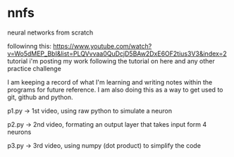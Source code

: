 # nnfs
neural networks from scratch

followinng this: https://www.youtube.com/watch?v=Wo5dMEP_BbI&list=PLQVvvaa0QuDcjD5BAw2DxE6OF2tius3V3&index=2 tutorial
i'm posting my work following the tutorial on here and any other practice challenge

I am keeping a record of what I'm learning and writing notes within the programs for future reference.
I am also doing this as a way to get used to git, github and python. 

p1.py -> 1st video, using raw python to simulate a neuron

p2.py -> 2nd video, formating an output layer that takes input form 4 neurons 

p3.py -> 3rd video, using numpy (dot product) to simplify the code
